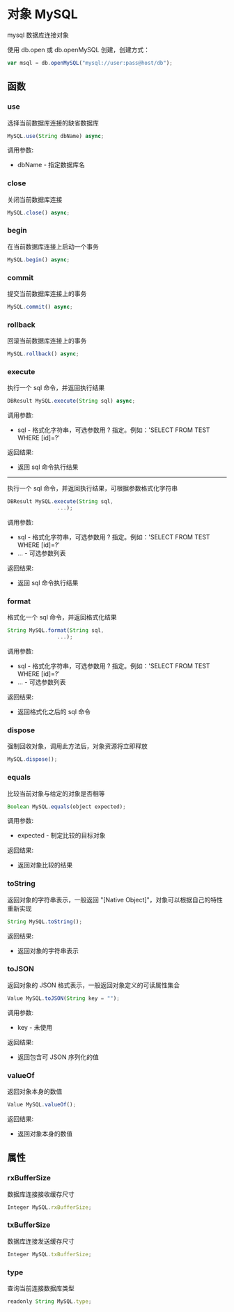 # 对象 MySQL
mysql 数据库连接对象

使用 db.open 或 db.openMySQL 创建，创建方式：
```JavaScript
var msql = db.openMySQL("mysql://user:pass@host/db");
```
## 函数
        
### use
选择当前数据库连接的缺省数据库
```JavaScript
MySQL.use(String dbName) async;
```

调用参数:
* dbName - 指定数据库名

### close
关闭当前数据库连接
```JavaScript
MySQL.close() async;
```

### begin
在当前数据库连接上启动一个事务
```JavaScript
MySQL.begin() async;
```

### commit
提交当前数据库连接上的事务
```JavaScript
MySQL.commit() async;
```

### rollback
回滚当前数据库连接上的事务
```JavaScript
MySQL.rollback() async;
```

### execute
执行一个 sql 命令，并返回执行结果
```JavaScript
DBResult MySQL.execute(String sql) async;
```

调用参数:
* sql - 格式化字符串，可选参数用 ? 指定。例如：&#39;SELECT FROM TEST WHERE [id]=?&#39;

返回结果:
* 返回 sql 命令执行结果

--------------------------
执行一个 sql 命令，并返回执行结果，可根据参数格式化字符串
```JavaScript
DBResult MySQL.execute(String sql,
                ...);
```

调用参数:
* sql - 格式化字符串，可选参数用 ? 指定。例如：&#39;SELECT FROM TEST WHERE [id]=?&#39;
* ... - 可选参数列表

返回结果:
* 返回 sql 命令执行结果

### format
格式化一个 sql 命令，并返回格式化结果
```JavaScript
String MySQL.format(String sql,
                ...);
```

调用参数:
* sql - 格式化字符串，可选参数用 ? 指定。例如：&#39;SELECT FROM TEST WHERE [id]=?&#39;
* ... - 可选参数列表

返回结果:
* 返回格式化之后的 sql 命令

### dispose
强制回收对象，调用此方法后，对象资源将立即释放
```JavaScript
MySQL.dispose();
```

### equals
比较当前对象与给定的对象是否相等
```JavaScript
Boolean MySQL.equals(object expected);
```

调用参数:
* expected - 制定比较的目标对象

返回结果:
* 返回对象比较的结果

### toString
返回对象的字符串表示，一般返回 &#34;[Native Object]&#34;，对象可以根据自己的特性重新实现
```JavaScript
String MySQL.toString();
```

返回结果:
* 返回对象的字符串表示

### toJSON
返回对象的 JSON 格式表示，一般返回对象定义的可读属性集合
```JavaScript
Value MySQL.toJSON(String key = "");
```

调用参数:
* key - 未使用

返回结果:
* 返回包含可 JSON 序列化的值

### valueOf
返回对象本身的数值
```JavaScript
Value MySQL.valueOf();
```

返回结果:
* 返回对象本身的数值

## 属性
        
### rxBufferSize
数据库连接接收缓存尺寸
```JavaScript
Integer MySQL.rxBufferSize;
```

### txBufferSize
数据库连接发送缓存尺寸
```JavaScript
Integer MySQL.txBufferSize;
```

### type
查询当前连接数据库类型
```JavaScript
readonly String MySQL.type;
```

